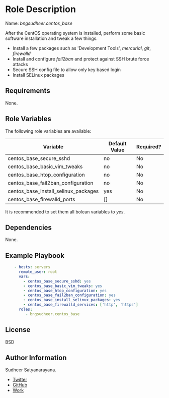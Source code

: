 Role Description
=========
Name: *bngsudheer.centos_base*

After the CentOS operating system is installed, perform some basic software installation and tweak a few things.

  - Install a few packages such as 'Development Tools', *mercurial*, *git*, *firewalld*
  - Install and configure *fail2ban* and protect against SSH brute force attacks
  - Secure SSH config file to allow only key based login
  - Install SELinux packages

Requirements
------------

None.

Role Variables
--------------
The following role variables are available:

| Variable | Default Value | Required? |
|----------|---------------|-----------|
| centos_base_secure_sshd |  no | No  |
| centos_base_basic_vim_tweaks | no | No |
| centos_base_htop_configuration|  no | No |
| centos_base_fail2ban_configuration | no | No |
| centos_base_install_selinux_packages |  yes | No |
| centos_base_firewalld_ports| [] | No|

It is recommended to set them all bolean variables to _yes_.

Dependencies
------------

None.

Example Playbook
----------------

```yml
    - hosts: servers
      remote_user: root
      vars:
        - centos_base_secure_sshd: yes
        - centos_base_basic_vim_tweaks: yes
        - centos_base_htop_configuration: yes
        - centos_base_fail2ban_configuration: yes
        - centos_base_install_selinux_packages: yes
        - centos_base_firewalld_services: ['http', 'https']
      roles:
         - bngsudheer.centos_base
```
License
-------

BSD

Author Information
------------------

Sudheer Satyanarayana.
* [Twitter](https://twitter.com/bngsudheer)
* [GitHub](https://github.com/bngsudheer)
* [Work](https://www.gavika.com/)

